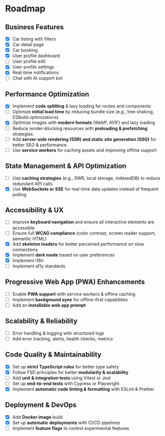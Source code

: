 # Roadmap

## Business Features

- [x] Car listing with filters
- [x] Car detail page
- [x] Car booking
- [x] User profile dashboard
- [ ] User profile edit
- [x] User profile settings
- [x] Real-time notifications
- [ ] Chat with AI support bot

## Performance Optimization

- [x] Implement **code splitting** & lazy loading for routes and components
- [ ] Optimize **initial load time** by reducing bundle size (e.g., tree shaking, ESBuild optimizations)
- [x] Optimize images with **modern formats** (WebP, AVIF) and lazy loading
- [ ] Reduce render-blocking resources with **preloading & prefetching** strategies
- [ ] Add **server-side rendering (SSR) and static site generation (SSG)** for better SEO & performance
- [ ] Use **service workers** for caching assets and improving offline support

## State Management & API Optimization

- [ ] Use **caching strategies** (e.g., SWR, local storage, indexedDB) to reduce redundant API calls
- [x] Use **WebSockets or SSE** for real-time data updates instead of frequent polling

## Accessibility & UX

- [ ] Improve **keyboard navigation** and ensure all interactive elements are accessible
- [ ] Ensure full **WCAG compliance** (color contrast, screen reader support, semantic HTML)
- [x] Add **skeleton loaders** for better perceived performance on slow connections
- [x] Implement **dark mode** based on user preferences
- [x] Implement i18n
- [ ] Implement a11y standards

## Progressive Web App (PWA) Enhancements

- [ ] Enable **PWA support** with service workers & offline caching
- [ ] Implement **background sync** for offline-first capabilities
- [ ] Add an **installable web app prompt**

## Scalability & Reliability

- [ ] Error handling & logging with structured logs
- [ ] Add error tracking, alerts, health checks, metrics

## Code Quality & Maintainability

- [x] Set up **strict TypeScript rules** for better type safety
- [x] Follow FSD principles for better **modularity & scalability**
- [ ] Add **unit & integration tests** using Vitest or Jest
- [ ] Set up **end-to-end tests** with Cypress or Playwright
- [x] Implement **automatic code linting & formatting** with ESLint & Prettier

## Deployment & DevOps

- [x] Add **Docker image** build
- [x] Set up **automatic deployments** with CI/CD pipelines
- [ ] Implement **feature flags** to control experimental features
